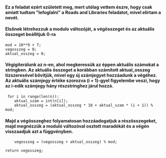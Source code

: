 #### Ez a feladat ezért született meg, mert utólag vettem észre, hogy csak amiatt tudtam "lefoglalni" a Roads and Libraries feladatot, mivel elírtam a nevét.

#### Elsőnek létrehozzuk a modulo változóját, a végösszeget és az aktuális összeget beállítjuk 0-ra

    mod = 10**9 + 7;
    vegosszeg = 0;
    aktual_osszeg = 0;

#### Végigiterálunk az n-en, ahol megkeressük az éppen aktuális számokat a stringben. Az aktuális összeget a korábban számított aktual_osszeg tízszeresével bővítjük, mivel egy új számjegyet hozzáadunk a végéhez. Az aktuális számjegy értéke szorozva (i + 1)-gyel figyelembe veszi, hogy az i-edik számjegy hány részstringhez járul hozzá.

     for i in range(len(n)):
        aktual_szam = int(n[i]);
        aktual_osszeg = (aktual_osszeg * 10 + aktual_szam * (i + 1)) % mod;
        

#### Majd a végösszeghez folyamatosan hozzáadogatjuk a részösszegeket, majd megnézzük a moduló változóval osztott maradékát és a végén visszaadjuk azt a függvényben.

        vegosszeg = (vegosszeg + aktual_osszeg) % mod;

    return vegosszeg;